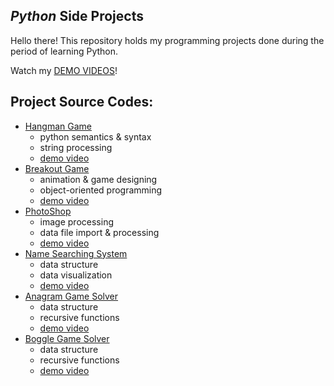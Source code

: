 ## *Python* Side Projects

Hello there!
This repository holds my programming projects done during the period of learning Python.

Watch my [DEMO VIDEOS](https://www.youtube.com/playlist?list=PLYs_bZmrx01dEaq7es1BcoNSNY2fwf9su)!

## Project Source Codes:
* [Hangman Game](https://github.com/Sheng-Feng/Python_Projects/tree/main/Side_Projects/hangman_game)
  * python semantics & syntax
  * string processing
  * [demo video](https://youtube.com/shorts/0w1Jb6Zv01g)
* [Breakout Game](https://github.com/Sheng-Feng/Python_Projects/tree/main/Side_Projects/break_out_game)
  * animation & game designing
  * object-oriented programming
  * [demo video](https://youtube.com/shorts/CBodOWkBFSA)
* [PhotoShop](https://github.com/Sheng-Feng/Python_Projects/tree/main/Side_Projects/PhotoShop)
  * image processing
  * data file import & processing
  * [demo video](https://youtu.be/irq8c_Fpp6w)
* [Name Searching System](https://github.com/Sheng-Feng/Python_Projects/tree/main/Side_Projects/name_searching_system)
  * data structure
  * data visualization
  * [demo video](https://youtu.be/azf5Zhy-bxQ)
* [Anagram Game Solver](https://github.com/Sheng-Feng/Python_Projects/tree/main/Side_Projects/anagram_game_solver)
  * data structure
  * recursive functions
  * [demo video](https://youtu.be/WNiqeyIv4fM)
* [Boggle Game Solver](https://github.com/Sheng-Feng/Python_Projects/tree/main/Side_Projects/boggle_game_solver)
  * data structure
  * recursive functions
  * [demo video](https://youtu.be/m4z0Z8xgXQM)
